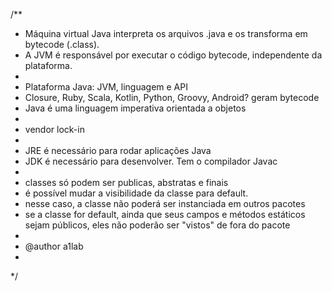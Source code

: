 /**
 * Máquina virtual Java interpreta os arquivos .java e os transforma em bytecode (.class).
 * A JVM é responsável por executar o código bytecode, independente da plataforma.
 * 
 * Plataforma Java: JVM, linguagem e API
 * Closure, Ruby, Scala, Kotlin, Python, Groovy, Android? geram bytecode
 * Java é uma linguagem imperativa orientada a objetos
 * 
 * vendor lock-in
 * 
 * JRE é necessário para rodar aplicações Java
 * JDK é necessário para desenvolver. Tem o compilador Javac
 * 
 * classes só podem ser publicas, abstratas e finais
 * é possível mudar a visibilidade da classe para default.
 * nesse caso, a classe não poderá ser instanciada em outros pacotes
 * se a classe for default, ainda que seus campos e métodos estáticos sejam públicos, eles não poderão ser "vistos" de fora do pacote
 * 
 * @author a1lab
 *
 */
